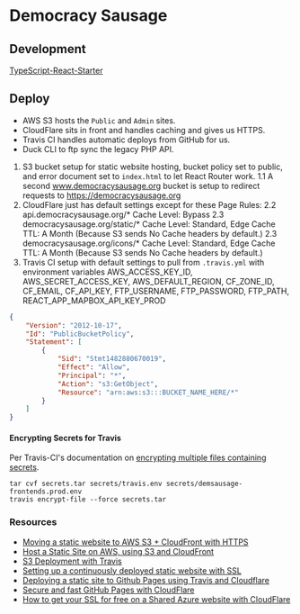 # Democracy Sausage

## Development

[TypeScript-React-Starter](https://github.com/Microsoft/TypeScript-React-Starter)

## Deploy

-   AWS S3 hosts the `Public` and `Admin` sites.
-   CloudFlare sits in front and handles caching and gives us HTTPS.
-   Travis CI handles automatic deploys from GitHub for us.
-   Duck CLI to ftp sync the legacy PHP API.

1.  S3 bucket setup for static website hosting, bucket policy set to public, and error document set to `index.html` to let React Router work.
    1.1 A second www.democracysausage.org bucket is setup to redirect requests to https://democracysausage.org
2.  CloudFlare just has default settings except for these Page Rules:
    2.2 api.democracysausage.org/\* Cache Level: Bypass
    2.3 democracysausage.org/static/\* Cache Level: Standard, Edge Cache TTL: A Month (Because S3 sends No Cache headers by default.)
    2.3 democracysausage.org/icons/\* Cache Level: Standard, Edge Cache TTL: A Month (Because S3 sends No Cache headers by default.)
3.  Travis CI setup with default settings to pull from `.travis.yml` with environment variables AWS_ACCESS_KEY_ID, AWS_SECRET_ACCESS_KEY, AWS_DEFAULT_REGION, CF_ZONE_ID, CF_EMAIL, CF_API_KEY, FTP_USERNAME, FTP_PASSWORD, FTP_PATH, REACT_APP_MAPBOX_API_KEY_PROD

```json
{
    "Version": "2012-10-17",
    "Id": "PublicBucketPolicy",
    "Statement": [
        {
            "Sid": "Stmt1482880670019",
            "Effect": "Allow",
            "Principal": "*",
            "Action": "s3:GetObject",
            "Resource": "arn:aws:s3:::BUCKET_NAME_HERE/*"
        }
    ]
}
```

#### Encrypting Secrets for Travis

Per Travis-CI's documentation on [encrypting multiple files containing secrets](https://docs.travis-ci.com/user/encrypting-files#Encrypting-multiple-files).

```
tar cvf secrets.tar secrets/travis.env secrets/demsausage-frontends.prod.env
travis encrypt-file --force secrets.tar
```

### Resources

-   [Moving a static website to AWS S3 + CloudFront with HTTPS](https://medium.com/@willmorgan/moving-a-static-website-to-aws-s3-cloudfront-with-https-1fdd95563106)
-   [Host a Static Site on AWS, using S3 and CloudFront](https://www.davidbaumgold.com/tutorials/host-static-site-aws-s3-cloudfront/)
-   [S3 Deployment with Travis](https://renzo.lucioni.xyz/s3-deployment-with-travis/)
-   [Setting up a continuously deployed static website with SSL](https://blog.kolibri.is/setting-up-a-continuously-deployed-static-website-with-ssl-39670b37b5c6)
-   [Deploying a static site to Github Pages using Travis and Cloudflare](https://jmsbrdy.com/2017/07/deploying-a-static-site-to-github-pages-using-travis-and-cloudflare/)
-   [Secure and fast GitHub Pages with CloudFlare](https://blog.cloudflare.com/secure-and-fast-github-pages-with-cloudflare/)
-   [How to get your SSL for free on a Shared Azure website with CloudFlare](https://www.troyhunt.com/how-to-get-your-ssl-for-free-on-shared/)
